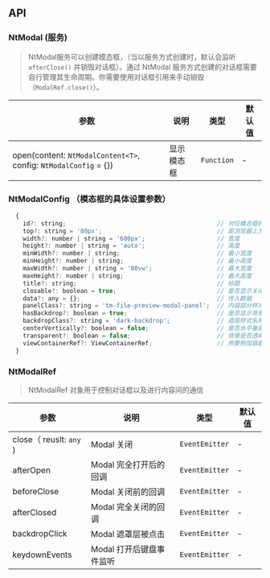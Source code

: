 ## API

### NtModal (服务)
>NtModal服务可以创建模态框，（当以服务方式创建时，默认会监听 `afterClose()` 并销毁对话框）。通过 NtModal 服务方式创建的对话框需要自行管理其生命周期。你需要使用对话框引用来手动销毁（`ModalRef.close()`）。  

| 参数 | 说明 | 类型 | 默认值 |
| --- | --- | --- | --- |
| open(content: `NtModalContent<T>`, config: `NtModalConfig` = {}) |  显示模态框  | `Function` | - |

### NtModalConfig （模态框的具体设置参数）

```js
  {
    id?: string;                                          // 对应模态框的id
    top?: string = '80px';                                // 距浏览器上方的距离
    width?: number | string = '600px';                    // 宽度
    height?: number | string = 'auto';                    // 高度
    minWidth?: number | string;                           // 最小宽度
    minHeight?: number | string;                          // 最小高度
    maxWidth?: number | string = '80vw';                  // 最大宽度
    maxHeight?: number | string;                          // 最大高度
    title?: string;                                       // 标题
    closable?: boolean = true;                            // 是否显示关闭按钮
    data?: any = {};                                      // 传入数据
    panelClass?: string = 'tm-file-preview-modal-panel';  // 内容部分样式名称
    hasBackdrop?: boolean = true;                         // 是否显示背景遮层
    backdropClass?: string = 'dark-backdrop';             // 遮层样式名称
    centerVertically?: boolean = false;                   // 是否水平垂直居中显示
    transparent?: boolean = false;                        // 背景是否透明
    viewContainerRef?: ViewContainerRef;                  // 所要附加容器
  }
  ```


### NtModalRef
>NtModalRef 对象用于控制对话框以及进行内容间的通信

| 参数 | 说明 | 类型 | 默认值 |
| --- | --- | --- | --- |
| close（ reuslt: `any` ) | Modal 关闭 | `EventEmitter` | -|
| afterOpen | Modal 完全打开后的回调 | `EventEmitter` | - | 
| beforeClose | Modal 关闭前的回调 | `EventEmitter` | - |
| afterClosed | Modal 完全关闭的回调 | `EventEmitter` | - |
| backdropClick| Modal 遮罩层被点击 | `EventEmitter` | - |
| keydownEvents| Modal 打开后键盘事件监听 | `EventEmitter` | - |


